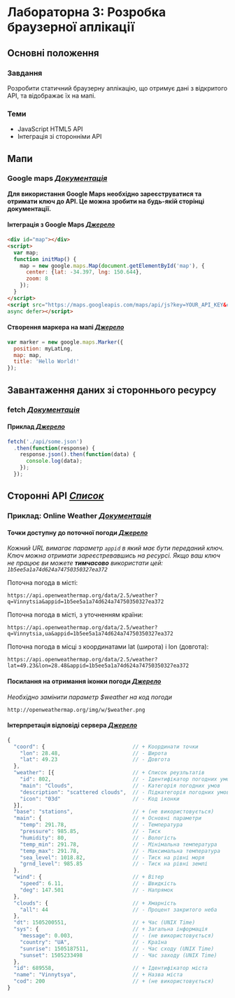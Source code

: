 # Лабораторна 3: Розробка браузерної аплікації

## Основні положення

### Завдання
Розробити статичний браузерну аплікацію, що отримує дані з відкритого API, та відображає їх на мапі.

### Теми
- JavaScript HTML5 API
- Інтеграція зі сторонніми API

## Мапи

### Google maps *[Документація](https://developers.google.com/maps/documentation/javascript/?hl=ru)*
**Для використання Google Maps необхідно зареєструватися та отримати ключ до API. Це можна зробити на будь-якій сторінці документації.**

#### Інтеграція з Google Maps *[Джерело](https://developers.google.com/maps/documentation/javascript/examples/map-simple?hl=ru)*
```html
<div id="map"></div>
<script>
  var map;
  function initMap() {
    map = new google.maps.Map(document.getElementById('map'), {
      center: {lat: -34.397, lng: 150.644},
      zoom: 8
    });
  }
</script>
<script src="https://maps.googleapis.com/maps/api/js?key=YOUR_API_KEY&callback=initMap"
async defer></script>
```

#### Створення маркера на мапі *[Джерело](https://developers.google.com/maps/documentation/javascript/examples/marker-simple?hl=ru)*
```javascript
var marker = new google.maps.Marker({
  position: myLatLng,
  map: map,
  title: 'Hello World!'
});
```

## Завантаження даних зі стороннього ресурсу

### fetch *[Документація](https://developer.mozilla.org/ru/docs/Web/API/Fetch_API/Using_Fetch)*

#### Приклад *[Джерело](https://habrahabr.ru/post/252941/)*
```javascript
fetch('./api/some.json')
  .then(function(response) {
    response.json().then(function(data) {
      console.log(data);
    });
  });
```

## Сторонні API *[Список](https://github.com/toddmotto/public-apis)*

### Приклад: Online Weather *[Документація](http://openweathermap.org)*

#### Точки доступну до поточної погоди *[Джерело](http://openweathermap.org/current)*

*Кожний URL вимагає параметр `appid` в який має бути переданий ключ. Ключ можна отримати зареєстревавшись на ресурсі. Якщо ваш ключ не працює ви можете **тимчасово** використати цей: `1b5ee5a1a74d624a74750350327ea372`*

Поточна погода в місті:

`https://api.openweathermap.org/data/2.5/weather?q=Vinnytsia&appid=1b5ee5a1a74d624a74750350327ea372`

Поточна погода в місті, з уточненням країни:

`https://api.openweathermap.org/data/2.5/weather?q=Vinnytsia,ua&appid=1b5ee5a1a74d624a74750350327ea372`

Поточна погода в місці з координатами lat (широта) і lon (довгота):

`https://api.openweathermap.org/data/2.5/weather?lat=49.23&lon=28.48&appid=1b5ee5a1a74d624a74750350327ea372`

#### Посилання на отримання іконки погоди *[Джерело](https://openweathermap.org/weather-conditions)*

*Необхідно замінити параметр $weather на код погоди*

`http://openweathermap.org/img/w/$weather.png`

#### Інтерпретація відповіді сервера *[Джерело](https://openweathermap.org/current#current_JSON)*
```javascript
{
  "coord": {                            // + Координати точки
    "lon": 28.48,                       // - Широта
    "lat": 49.23                        // - Довгота
  },
  "weather": [{                         // + Список реузльтатів
    "id": 802,                          // - Ідентифікатор погодних умов
    "main": "Clouds",                   // - Категорія погодних умов
    "description": "scattered clouds",  // - Підкатегорія погодних умов
    "icon": "03d"                       // - Код іконки
  }],
  "base": "stations",                   // + (не використовується)
  "main": {                             // + Основні параметри
    "temp": 291.78,                     // - Температура
    "pressure": 985.85,                 // - Тиск
    "humidity": 80,                     // - Вологість
    "temp_min": 291.78,                 // - Мінімальна температура
    "temp_max": 291.78,                 // - Максимальна температура
    "sea_level": 1018.82,               // - Тиск на рівні моря
    "grnd_level": 985.85                // - Тиск на рівні землі
  },
  "wind": {                             // + Вітер
    "speed": 6.11,                      // - Швидкість
    "deg": 147.501                      // - Напрямок
  },
  "clouds": {                           // + Хмарність
    "all": 44                           // - Процент закритого неба
  },
  "dt": 1505200551,                     // + Час (UNIX Time)
  "sys": {                              // + Загальна інформація
    "message": 0.003,                   // - (не використовується)
    "country": "UA",                    // - Країна
    "sunrise": 1505187511,              // - Час сходу (UNIX Time)
    "sunset": 1505233498                // - Час заходу (UNIX Time)
  },
  "id": 689558,                         // + Ідентифікатор міста
  "name": "Vinnytsya",                  // + Назва міста
  "cod": 200                            // + (не використовується)
}
```
